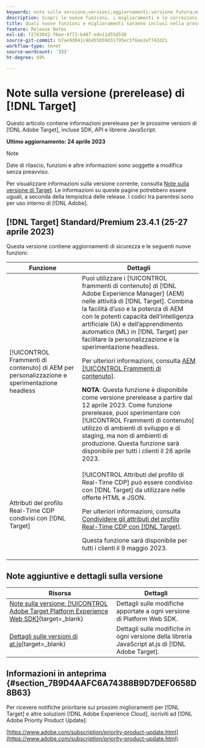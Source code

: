 ```yaml
---
keywords: note sulla versione;versioni;aggiornamenti;versione futura;miglioramenti;nuove funzioni;correzioni;aggiornamenti;prerelease
description: Scopri le nuove funzioni, i miglioramenti e le correzioni, compresi SDK, API e librerie JavaScript, inclusi nella prossima versione di  [!DNL Adobe Target].
title: Quali nuove funzioni e miglioramenti saranno inclusi nella prossima versione [!DNL Target] ?
feature: Release Notes
exl-id: f2783042-f6ee-4f73-b487-ede11d55d530
source-git-commit: b7ae9d841c4b455b59d31795ec5f6ee2ef742d21
workflow-type: tm+mt
source-wordcount: '333'
ht-degree: 69%

---
```


# Note sulla versione (prerelease) di [!DNL Target]

Questo articolo contiene informazioni prerelease per le prossime versioni di [!DNL Adobe Target], incluse SDK, API e librerie JavaScript.

**Ultimo aggiornamento: 24 aprile 2023**

>[!NOTE]
>
>Date di rilascio, funzioni e altre informazioni sono soggette a modifica senza preavviso.
>
>Per visualizzare informazioni sulla versione corrente, consulta [Note sulla versione di Target](release-notes.md). Le informazioni su queste pagine potrebbero essere uguali, a seconda della tempistica delle release. I codici tra parentesi sono per uso interno di [!DNL Adobe].

## [!DNL Target] Standard/Premium 23.4.1 (25-27 aprile 2023)

Questa versione contiene aggiornamenti di sicurezza e le seguenti nuove funzioni:

| Funzione | Dettagli |
|--- |--- |
| [!UICONTROL Frammenti di contenuto] di AEM per personalizzazione e sperimentazione headless | Puoi utilizzare i [!UICONTROL frammenti di contenuto] di [!DNL Adobe Experience Manager] (AEM) nelle attività di [!DNL Target]. Combina la facilità d’uso e la potenza di AEM con le potenti capacità dell’intelligenza artificiale (IA) e dell’apprendimento automatico (ML) in [!DNL Target] per facilitare la personalizzazione e la sperimentazione headless.<P>Per ulteriori informazioni, consulta [AEM [!UICONTROL Frammenti di contenuto]](/help/main/c-integrating-target-with-mac/aem/content-fragments-aem.md).<P>**NOTA**: Questa funzione è disponibile come versione prerelease a partire dal 12 aprile 2023. Come funzione prerelease, puoi sperimentare con [!UICONTROL Frammenti di contenuto] utilizzo di ambienti di sviluppo e di staging, ma non di ambienti di produzione. Questa funzione sarà disponibile per tutti i clienti il 26 aprile 2023. |
| Attributi del profilo Real-Time CDP condivisi con [!DNL Target] | [!UICONTROL Attributi del profilo di Real-Time CDP] può essere condiviso con [!DNL Target] da utilizzare nelle offerte HTML e JSON.<P>Per ulteriori informazioni, consulta [Condividere gli attributi del profilo Real-Time CDP con [!DNL Target]](/help/main/c-integrating-target-with-mac/integrating-with-rtcdp.md#rtcdp-profile-attributes).<p>Questa funzione sarà disponibile per tutti i clienti il 9 maggio 2023. |

## Note aggiuntive e dettagli sulla versione

| Risorsa | Dettagli |
|--- |--- |
| [Note sulla versione: [!UICONTROL Adobe Target Platform Experience Web SDK]](https://experienceleague.adobe.com/docs/experience-platform/edge/release-notes.html?lang=it){target=_blank} | Dettagli sulle modifiche apportate a ogni versione di Platform Web SDK. |
| [Dettagli sulle versioni di at.js](https://developer.adobe.com/target/implement/client-side/atjs/target-atjs-versions/){target=_blank} | Dettagli sulle modifiche in ogni versione della libreria JavaScript at.js di [!DNL Adobe Target]. |


## Informazioni in anteprima {#section_7B9D4AAFC6A74388B9D7DEF0658D8B63}

Per ricevere notifiche prioritarie sui prossimi miglioramenti per [!DNL Target] e altre soluzioni [!DNL Adobe Experience Cloud], iscriviti ad [!DNL Adobe Priority Product Update]:

[https://www.adobe.com/subscription/priority-product-update.html](https://www.adobe.com/subscription/priority-product-update.html)
